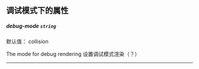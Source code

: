 ## 调试模式下的属性

##### debug-mode `string`


默认值： collision


The mode for debug rendering
设置调试模式渲染（？）
* * *

